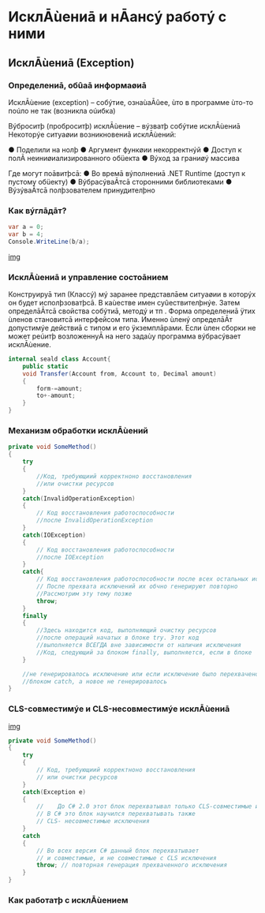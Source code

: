 # ИсклĀùениā и нĀансý работý с ними
## ИсклĀùениā (Exception)

### Определениā, обûаā информаøиā

ИсклĀùение (exception) – собýтие, ознаùаĀûее, ùто в программе ùто-то поúло не так (возникла оúибка) 

Вýброситþ (проброситþ) исклĀùение – вýзватþ собýтие исклĀùениā Некоторýе ситуаøии возникновениā исклĀùений:

● Поделили на нолþ
● Аргумент функøии некорректнýй
● Доступ к полĀ неиниøиализированного обüекта
● Вýход за граниøý массива

Где могут поāвитþсā:
● Во времā вýполнениā .NET Runtime (доступ к пустому обüекту)
● ВýбрасýваĀтсā сторонними библиотеками
● ВýзýваĀтсā полþзователем принудителþно

### Как вýглāдāт?

```C#
var a = 0;
var b = 4; 
Console.WriteLine(b/a);
```

[img](https://github.com/IlyaGall/C-/blob/main/52%20%D0%98%D1%81%D0%BA%D0%BB%D1%8E%D1%87%D0%B5%D0%BD%D0%B8%D1%8F%20%D0%B8%20%D0%BD%D1%8E%D0%B0%D0%BD%D1%81%D1%8B%20%D1%80%D0%B0%D0%B1%D0%BE%D1%82%D1%8B%20%D1%81%20%D0%BD%D0%B8%D0%BC%D0%B8/img/1.JPG)

### ИсклĀùениā и управление состоāнием

Конструируā тип (Классý) мý заранее представлāем ситуаøии в которýх он будет исполþзоватþсā. В каùестве имен суûествителþнýе. Затем определāĀтсā свойства собýтиā, методý и тп . Форма определениā ÿтих ùленов становитсā интерфейсом типа. Именно ùленý определāĀт допустимýе действиā с типом и его ÿкземплāрами. Если ùлен сборки не может реúитþ возложеннуĀ на него задаùу программа вýбрасýвает исклĀùение.

```C#
internal seald class Account{
    public static
    void Transfer(Account from, Account to, Decimal amount)
    {
        form-=amount;
        to+-amount;
    }
}
```


### Механизм обработки исклĀùений


```C#
private void SomeMethod()
{
    try
    {
        //Код, требующиий корректноно восстановления
        //или очистки ресурсов
    }
    catch(InvalidOperationException)
    {
        // Код восстановления работоспособности
        //после InvalidOperationException
    }
    catch(IOException)
    {
        // Код восстановления работоспособности
        //после IOException
    }
    catch{
        // Код восстановления работоспособности после всех остальных исключений
        // После прехвата исключений их обчно генерируют повторно
        //Рассмотрим эту тему позже
        throw;
    }
    finally
    {
        //Здесь находится код, выполняющий очистку ресурсов
        //после операций начатых в блоке try. Этот код
        //выполняется ВСЕГДА вне зависимости от наличия исключения
        //Код, следующий за блоком finally, выполняется, если в блоке
    }

    //не генерировалось исключение или если исключение было перехвачено
    //блоком catch, а новое не генерировалось
}
```

### CLS-совместимýе и CLS-несовместимýе исклĀùениā

[img](https://github.com/IlyaGall/C-/blob/main/52%20%D0%98%D1%81%D0%BA%D0%BB%D1%8E%D1%87%D0%B5%D0%BD%D0%B8%D1%8F%20%D0%B8%20%D0%BD%D1%8E%D0%B0%D0%BD%D1%81%D1%8B%20%D1%80%D0%B0%D0%B1%D0%BE%D1%82%D1%8B%20%D1%81%20%D0%BD%D0%B8%D0%BC%D0%B8/img/2.JPG)


```C#
private void SomeMethod()
{
    try
    {
        // Код, требующиий корректноно восстановления
        // или очистки ресурсов
    }
    catch(Exception e)
    {
        //    До C# 2.0 этот блок перехватывал только CLS-совместимые исключения
        // В С# это блок научился перехватывать также
        // CLS- несовместимые исключения
    }
    catch
    {
        // Во всех версия C# данный блок перехватывает
        // и совместимые, и не совместимые с CLS исключения
        throw; // повторная генерация прехваченного исключения
    }
}
```

### Как работатþ с исклĀùением












































